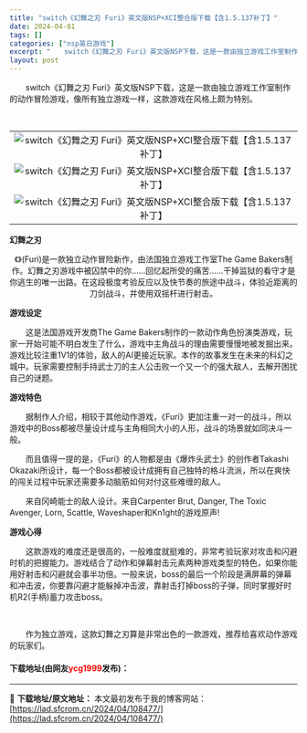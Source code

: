 ```yaml
---
title: "switch《幻舞之刃 Furi》英文版NSP+XCI整合版下载【含1.5.137补丁】"
date: 2024-04-01
tags: []
categories: ["nsp英日游戏"]
excerpt: "　　switch《幻舞之刃 Furi》英文版NSP下载，这是一款由独立游戏工作室制作的动作冒险游戏，像所有独立游戏一样，这款游戏在风格上颇为特别。 &nbsp; 幻舞之刃 《》(Furi)是一款独立动作冒险新作，由法国独立游戏工作室The Game Bakers制作。幻舞之刃游戏中被囚禁中的你&amp;he&hellip;"
layout: post
---
```


 <p>　　switch《幻舞之刃 Furi》英文版NSP下载，这是一款由独立游戏工作室制作的动作冒险游戏，像所有独立游戏一样，这款游戏在风格上颇为特别。</p> <p align="center">&nbsp;</p> <table align="center" border="0" cellpadding="3" cellspacing="1" width="100%"> <tbody> <tr> <td align="center"><img border="0" src="https://www.2023game.com/d/file/p/2023/01-27/ad718b48df2a4e8bb28e3011d4b29f2b.jpg" alt="switch《幻舞之刃 Furi》英文版NSP+XCI整合版下载【含1.5.137补丁】" /></td> </tr> <tr> <td align="center"><img border="0" src="https://www.2023game.com/d/file/p/2023/01-27/61665a7403900bdd247f95f8ad6e1220.jpg" alt="switch《幻舞之刃 Furi》英文版NSP+XCI整合版下载【含1.5.137补丁】" /></td> </tr> <tr> <td align="center"><img border="0" src="https://www.2023game.com/d/file/p/2023/01-27/d2262240cfc6eb7dbca128cdd00b81cc.jpg" alt="switch《幻舞之刃 Furi》英文版NSP+XCI整合版下载【含1.5.137补丁】" /></td> </tr> </tbody> </table> <p><strong>幻舞之刃</strong></p> <p align="center">《》(Furi)是一款独立动作冒险新作，由法国独立游戏工作室The Game Bakers制作。幻舞之刃游戏中被囚禁中的你&hellip;&hellip;回忆起所受的痛苦&hellip;&hellip;干掉监狱的看守才是你逃生的唯一出路。在这段极度考验反应以及快节奏的旅途中战斗，体验近距离的刀剑战斗，并使用双摇杆进行射击。</p> <p><strong>游戏设定</strong></p> <p>　　这是法国游戏开发商The Game Bakers制作的一款动作角色扮演类游戏，玩家一开始可能不明白发生了什么，游戏中主角战斗的理由需要慢慢地被发掘出来。游戏比较注重1V1的体验，敌人的AI更接近玩家。本作的故事发生在未来的科幻之城中。玩家需要控制手持武士刀的主人公击败一个又一个的强大敌人，去解开困扰自己的谜题。</p> <p><strong>游戏特色</strong></p> <p>　　据制作人介绍，相较于其他动作游戏，《Furi》更加注重一对一的战斗，所以游戏中的Boss都被尽量设计成与主角相同大小的人形，战斗的场景就如同决斗一般。</p> <p>　　而且值得一提的是，《Furi》的人物都是由《爆炸头武士》的创作者Takashi Okazaki所设计，每一个Boss都被设计成拥有自己独特的格斗流派，所以在爽快的闯关过程中玩家还需要多动脑筋如何对付这些难缠的敌人。</p> <p>　　来自冈崎能士的敌人设计。来自Carpenter Brut, Danger, The Toxic Avenger, Lorn, Scattle, Waveshaper和Kn1ght的游戏原声!</p> <p><strong>游戏心得</strong></p> <p>　　这款游戏的难度还是很高的，一般难度就挺难的，非常考验玩家对攻击和闪避时机的把握能力。游戏结合了动作和弹幕射击元素两种游戏类型的特色，如果你能用好射击和闪避就会事半功倍。一般来说，boss的最后一个阶段是满屏幕的弹幕和冲击波，你要靠闪避才能躲掉冲击波，靠射击打掉boss的子弹，同时掌握好时机R2(手柄)蓄力攻击boss。</p> <p>&nbsp;</p> <p>　　作为独立游戏，这款幻舞之刃算是非常出色的一款游戏，推荐给喜欢动作游戏的玩家们。</p> <p><h4>下载地址(由网友<font color="red">ycg1999</font>发布)：</h4></p> 

---
📖 **下载地址/原文地址：** 本文最初发布于我的博客网站：[https://lad.sfcrom.cn/2024/04/108477/](https://lad.sfcrom.cn/2024/04/108477/)
